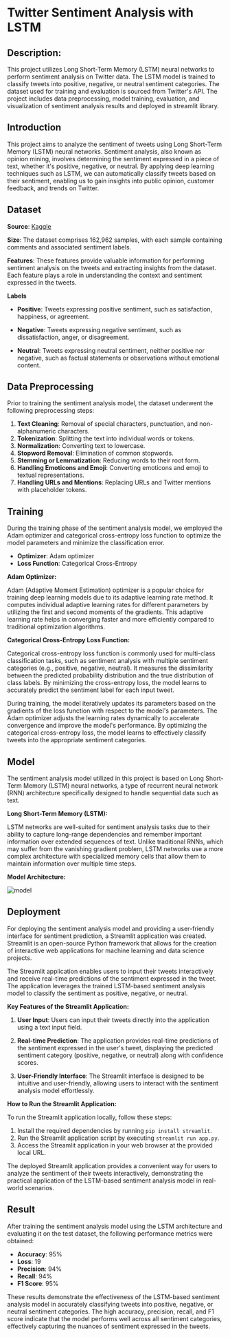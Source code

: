 # Twitter Sentiment Analysis with LSTM

## Description: 
This project utilizes Long Short-Term Memory (LSTM) neural networks to perform sentiment analysis on Twitter data. The LSTM model is trained to classify tweets into positive, negative, or neutral sentiment categories. The dataset used for training and evaluation is sourced from Twitter's API. The project includes data preprocessing, model training, evaluation, and visualization of sentiment analysis results and deployed in streamlit library.

## Introduction
This project aims to analyze the sentiment of tweets using Long Short-Term Memory (LSTM) neural networks. Sentiment analysis, also known as opinion mining, involves determining the sentiment expressed in a piece of text, whether it's positive, negative, or neutral. By applying deep learning techniques such as LSTM, we can automatically classify tweets based on their sentiment, enabling us to gain insights into public opinion, customer feedback, and trends on Twitter.

## Dataset
**Source**: [Kaggle](https://www.kaggle.com/datasets/cosmos98/twitter-and-reddit-sentimental-analysis-dataset/data)

**Size**: The dataset comprises 162,962 samples, with each sample containing comments and associated sentiment labels.

**Features**: These features provide valuable information for performing sentiment analysis on the tweets and extracting insights from the dataset. Each feature plays a role in understanding the context and sentiment expressed in the tweets.

**Labels**

   - **Positive**: Tweets expressing positive sentiment, such as satisfaction, happiness, or agreement.
   
   - **Negative**: Tweets expressing negative sentiment, such as dissatisfaction, anger, or disagreement.
   
   - **Neutral**: Tweets expressing neutral sentiment, neither positive nor negative, such as factual statements or observations without emotional content.

## Data Preprocessing

Prior to training the sentiment analysis model, the dataset underwent the following preprocessing steps:

1. **Text Cleaning**: Removal of special characters, punctuation, and non-alphanumeric characters.
2. **Tokenization**: Splitting the text into individual words or tokens.
3. **Normalization**: Converting text to lowercase.
4. **Stopword Removal**: Elimination of common stopwords.
5. **Stemming or Lemmatization**: Reducing words to their root form.
6. **Handling Emoticons and Emoji**: Converting emoticons and emoji to textual representations.
7. **Handling URLs and Mentions**: Replacing URLs and Twitter mentions with placeholder tokens.

## Training

During the training phase of the sentiment analysis model, we employed the Adam optimizer and categorical cross-entropy loss function to optimize the model parameters and minimize the classification error.

- **Optimizer**: Adam optimizer
- **Loss Function**: Categorical Cross-Entropy

**Adam Optimizer:**

Adam (Adaptive Moment Estimation) optimizer is a popular choice for training deep learning models due to its adaptive learning rate method. It computes individual adaptive learning rates for different parameters by utilizing the first and second moments of the gradients. This adaptive learning rate helps in converging faster and more efficiently compared to traditional optimization algorithms.

**Categorical Cross-Entropy Loss Function:**

Categorical cross-entropy loss function is commonly used for multi-class classification tasks, such as sentiment analysis with multiple sentiment categories (e.g., positive, negative, neutral). It measures the dissimilarity between the predicted probability distribution and the true distribution of class labels. By minimizing the cross-entropy loss, the model learns to accurately predict the sentiment label for each input tweet.

During training, the model iteratively updates its parameters based on the gradients of the loss function with respect to the model's parameters. The Adam optimizer adjusts the learning rates dynamically to accelerate convergence and improve the model's performance. By optimizing the categorical cross-entropy loss, the model learns to effectively classify tweets into the appropriate sentiment categories.

## Model

The sentiment analysis model utilized in this project is based on Long Short-Term Memory (LSTM) neural networks, a type of recurrent neural network (RNN) architecture specifically designed to handle sequential data such as text.

**Long Short-Term Memory (LSTM):**

LSTM networks are well-suited for sentiment analysis tasks due to their ability to capture long-range dependencies and remember important information over extended sequences of text. Unlike traditional RNNs, which may suffer from the vanishing gradient problem, LSTM networks use a more complex architecture with specialized memory cells that allow them to maintain information over multiple time steps.


**Model Architecture:**

![model](https://github.com/Rhariram2003/Projects/assets/160247224/b8a45fb9-31eb-49b3-81ba-aed286a00df8)


## Deployment

For deploying the sentiment analysis model and providing a user-friendly interface for sentiment prediction, a Streamlit application was created. Streamlit is an open-source Python framework that allows for the creation of interactive web applications for machine learning and data science projects.

The Streamlit application enables users to input their tweets interactively and receive real-time predictions of the sentiment expressed in the tweet. The application leverages the trained LSTM-based sentiment analysis model to classify the sentiment as positive, negative, or neutral.

**Key Features of the Streamlit Application:**

1. **User Input**: Users can input their tweets directly into the application using a text input field.

2. **Real-time Prediction**: The application provides real-time predictions of the sentiment expressed in the user's tweet, displaying the predicted sentiment category (positive, negative, or neutral) along with confidence scores.

3. **User-Friendly Interface**: The Streamlit interface is designed to be intuitive and user-friendly, allowing users to interact with the sentiment analysis model effortlessly.

**How to Run the Streamlit Application:**

To run the Streamlit application locally, follow these steps:

1. Install the required dependencies by running `pip install streamlit`.
2. Run the Streamlit application script by executing `streamlit run app.py`.
3. Access the Streamlit application in your web browser at the provided local URL.

The deployed Streamlit application provides a convenient way for users to analyze the sentiment of their tweets interactively, demonstrating the practical application of the LSTM-based sentiment analysis model in real-world scenarios.

## Result

After training the sentiment analysis model using the LSTM architecture and evaluating it on the test dataset, the following performance metrics were obtained:

- **Accuracy**: 95%
- **Loss**: 19
- **Precision**: 94%
- **Recall**: 94%
- **F1 Score**: 95%

These results demonstrate the effectiveness of the LSTM-based sentiment analysis model in accurately classifying tweets into positive, negative, or neutral sentiment categories. The high accuracy, precision, recall, and F1 score indicate that the model performs well across all sentiment categories, effectively capturing the nuances of sentiment expressed in the tweets.

